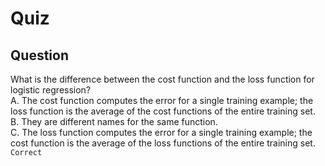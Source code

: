 Quiz
====  

Question
--------  

What is the difference between the cost function and the loss function for logistic regression?  
A. The cost function computes the error for a single training example; the loss function is the average of the cost functions of the entire training set.  
B. They are different names for the same function.  
C. The loss function computes the error for a single training example; the cost function is the average of the loss functions of the entire training set.  
`Correct`  